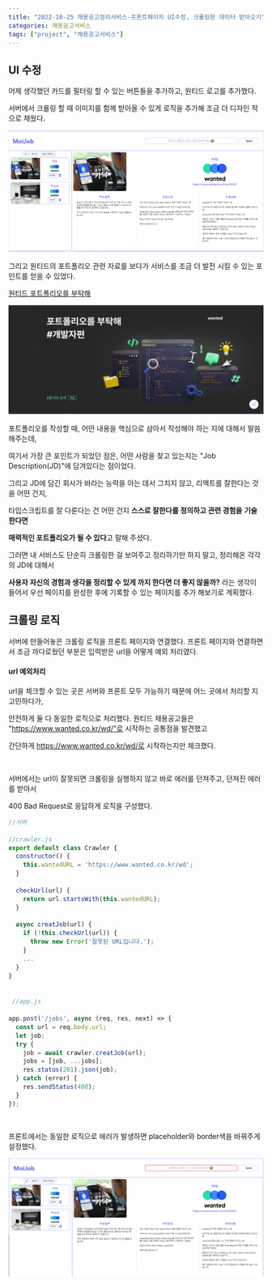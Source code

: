 ```yaml
---
title: "2022-10-25 채용공고정리서비스-프론트페이지 UI수정, 크롤링한 데이터 받아오기"
categories: 채용공고서비스
tags: ["project", "채용공고서비스"]
---
```




## UI 수정

어제 생각했던 카드를 필터링 할 수 있는 버튼들을 추가하고, 원티드 로고를 추가했다.

서버에서 크롤링 할 때 이미지를 함께 받아올 수 있게 로직을 추가해 조금 더 디자인 적으로 채웠다.



![image-20221025154705292](/assets/img/2022-10-25-채용공고서비스9/image-20221025154705292.png)



그리고 원티드의 포트폴리오 관련 자료를 보다가 서비스를 조금 더 발전 시킬 수 있는 포인트를 얻을 수 있었다.



[원티드 포트폴리오를 부탁해](https://www.wanted.co.kr/events/talk8)

![image-20221025154906253](/assets/img/2022-10-25-채용공고서비스9/image-20221025154906253.png)



포트폴리오를 작성할 때, 어떤 내용을 핵심으로 삼아서 작성해야 하는 지에 대해서 말씀해주는데,

여기서 가장 큰 포인트가 되었던 점은, 어떤 사람을 찾고 있는지는 "Job Description(JD)"에 담겨있다는 점이었다.



그리고 JD에 담긴 회사가 바라는 능력을 아는 데서 그치지 않고, 리액트를 잘한다는 것을 어떤 건지,

타입스크립트를 잘 다룬다는 건 어떤 건지  **스스로 잘한다를 정의하고 관련 경험을** **기술한다면** 

**매력적인 포트폴리오가 될 수 있다**고 말해 주셨다.



 

그러면 내 서비스도 단순히 크롤링한 걸 보여주고 정리하기만 하지 말고, 정리해온 각각의 JD에 대해서

**사용자 자신의 경험과 생각을 정리할 수 있게 까지 한다면 더 좋지 않을까?** 라는 생각이 들어서 우선 페이지를 완성한 후에 기록할 수 있는 페이지를 추가 해보기로 계획했다.

 

## 크롤링 로직

서버에 만들어놓은 크롤링 로직을 프론트 페이지와 연결했다. 프론트 페이지와 연결하면서 조금 까다로웠던 부분은 입력받은 url을 어떻게 예외 처리였다. 



#### url 예외처리

url을 체크할 수 있는 곳은 서버와 프론트 모두 가능하기 때문에 어느 곳에서 처리할 지 고민하다가, 

안전하게 둘 다 동일한 로직으로 처리했다. 원티드 채용공고들은  "https://www.wanted.co.kr/wd/"로 시작하는 공통점을 발견했고

간단하게 https://www.wanted.co.kr/wd/로 시작하는지만 체크했다. 



</br>

서버에서는 url이 잘못되면 크롤링을 실행하지 않고 바로 에러를 던져주고, 던져진 에러를 받아서

400 Bad Request로 응답하게 로직을 구성했다.



```javascript
//서버

//crawler.js
export default class Crawler {
  constructor() {
    this.wantedURL = 'https://www.wanted.co.kr/wd';
  }

  checkUrl(url) {
    return url.startsWith(this.wantedURL);
  }

  async creatJob(url) {
    if (!this.checkUrl(url)) {
      throw new Error('잘못된 URL입니다.');
    }
    ...
  }
}

      
 //app.js
    
app.post('/jobs', async (req, res, next) => {
  const url = req.body.url;
  let job;
  try {
    job = await crawler.creatJob(url);
    jobs = [job, ...jobs];
    res.status(201).json(job);
  } catch (error) {
    res.sendStatus(400);
  }
});

```



</br>



프론트에서는 동일한 로직으로 에러가 발생하면 placeholder와 border색을 바꿔주게 설정했다.



![image-20221025172510980](/assets/img/2022-10-25-채용공고서비스9/image-20221025172510980.png)

 
